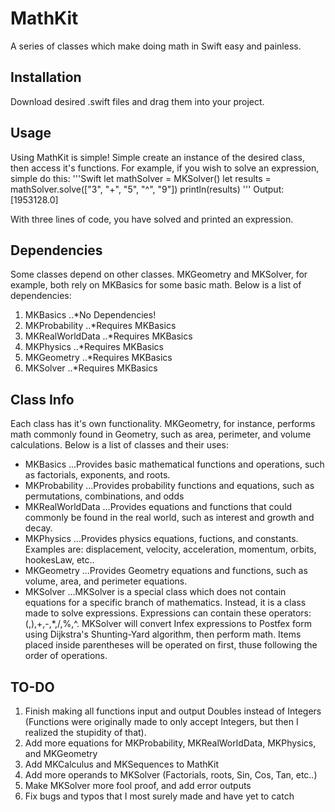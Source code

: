 # MathKit
A series of classes which make doing math in Swift easy and painless.

## Installation
Download desired .swift files and drag them into your project.

## Usage
Using MathKit is simple! Simple create an instance of the desired class, then access it's functions. For example, if you wish to solve an expression, simple do this:
'''Swift
let mathSolver = MKSolver()
let results = mathSolver.solve(["3", "+", "5", "^", "9"])
println(results)
'''
Output:
[1953128.0]

With three lines of code, you have solved and printed an expression.

## Dependencies
Some classes depend on other classes. MKGeometry and MKSolver, for example, both rely on MKBasics for some basic math. Below is a list of dependencies:
1. MKBasics
..*No Dependencies!
2. MKProbability
..*Requires MKBasics
3. MKRealWorldData
..*Requires MKBasics
4. MKPhysics
..*Requires MKBasics
5. MKGeometry
..*Requires MKBasics
6. MKSolver
..*Requires MKBasics

## Class Info
Each class has it's own functionality. MKGeometry, for instance, performs math commonly found in Geometry, such as area, perimeter, and volume calculations. Below is a list of classes and their uses:
* MKBasics
...Provides basic mathematical functions and operations, such as factorials, exponents, and roots.
* MKProbability
...Provides probability functions and equations, such as permutations, combinations, and odds
* MKRealWorldData
...Provides equations and functions that could commonly be found in the real world, such as interest and growth and decay.
* MKPhysics
...Provides physics equations, fuctions, and constants. Examples are: displacement, velocity, acceleration, momentum, orbits, hookesLaw, etc..
* MKGeometry
...Provides Geometry equations and functions, such as volume, area, and perimeter equations.
* MKSolver
...MKSolver is a special class which does not contain equations for a specific branch of mathematics. Instead, it is a class made to solve expressions. Expressions can contain these operators: (,),+,-,*,/,%,^. MKSolver will convert Infex expressions to Postfex form using Dijkstra's Shunting-Yard algorithm, then perform math. Items placed inside parentheses will be operated on first, thuse following the order of operations. 

## TO-DO
1. Finish making all functions input and output Doubles instead of Integers (Functions were originally made to only accept Integers, but then I realized the stupidity of that).
2. Add more equations for MKProbability, MKRealWorldData, MKPhysics, and MKGeometry
3. Add MKCalculus and MKSequences to MathKit
4. Add more operands to MKSolver (Factorials, roots, Sin, Cos, Tan, etc..)
5. Make MKSolver more fool proof, and add error outputs
6. Fix bugs and typos that I most surely made and have yet to catch
